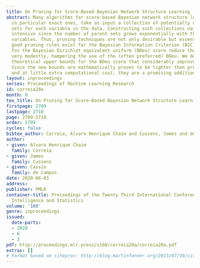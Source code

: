 ```yaml
---
title: On Pruning for Score-Based Bayesian Network Structure Learning
abstract: Many algorithms for score-based Bayesian network structure learning (BNSL),
  in particular exact ones, take as input a collection of potentially optimal parent
  sets for each variable in the data. Constructing such collections naively is computationally
  intensive since the number of parent sets grows exponentially with the number of
  variables. Thus, pruning techniques are not only desirable but essential. While
  good pruning rules exist for the Bayesian Information Criterion (BIC), current results
  for the Bayesian Dirichlet equivalent uniform (BDeu) score reduce the search space
  very modestly, hampering the use of the (often preferred) BDeu. We derive new non-trivial
  theoretical upper bounds for the BDeu score that considerably improve on the state-of-the-art.
  Since the new bounds are mathematically proven to be tighter than previous ones
  and at little extra computational cost, they are a promising addition to BNSL methods.
layout: inproceedings
series: Proceedings of Machine Learning Research
id: correia20a
month: 0
tex_title: On Pruning for Score-Based Bayesian Network Structure Learning
firstpage: 2709
lastpage: 2718
page: 2709-2718
order: 2709
cycles: false
bibtex_author: Correia, Alvaro Henrique Chaim and Cussens, James and de Campos, Cassio
author:
- given: Alvaro Henrique Chaim
  family: Correia
- given: James
  family: Cussens
- given: Cassio
  family: de Campos
date: 2020-06-03
address: 
publisher: PMLR
container-title: Proceedings of the Twenty Third International Conference on Artificial
  Intelligence and Statistics
volume: '108'
genre: inproceedings
issued:
  date-parts:
  - 2020
  - 6
  - 3
pdf: http://proceedings.mlr.press/v108/correia20a/correia20a.pdf
extras: []
# Format based on citeproc: http://blog.martinfenner.org/2013/07/30/citeproc-yaml-for-bibliographies/
---
```

